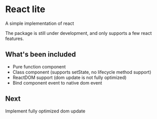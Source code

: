 # React lite

A simple implementation of react

The package is still under development, and only supports a few react features.

## What's been included

- Pure function component
- Class component (supports setState, no lifecycle method support)
- ReactDOM support (dom update is not fully optimized)
- Bind component event to native dom event

## Next

Implement fully optimized dom update
